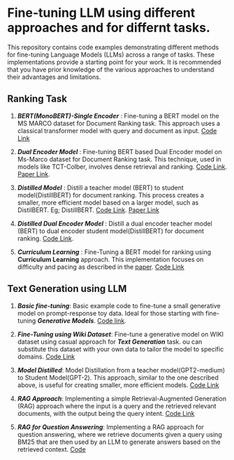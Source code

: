 # Fine-tuning LLM using different approaches and for differnt tasks.

This repository contains code examples demonstrating different methods for fine-tuning Language Models (LLMs) across a range of tasks. These implementations provide a starting point for your work. It is recommended that you have prior knowledge of the various approaches to understand their advantages and limitations.

## Ranking Task
1. ***BERT(MonoBERT)-Single Encoder*** :  Fine-tuning a BERT model on the MS MARCO dataset for Document Ranking task. This approach uses a classical transformer model with query and document as input. [Code Link](./models/bert_ranking.py)

2. ***Dual Encoder Model*** : Fine-tuning BERT based Dual Encoder model on Ms-Marco dataset for Document Ranking task. This technique, used in models like TCT-Colber, involves dense retrieval and ranking. [Code Link](dual_encoder_ranking.py). [Paper Link](https://arxiv.org/pdf/2010.11386).

3. ***Distilled Model*** : Distill a teacher model (BERT) to student model(DistillBERT) for document ranking. This process creates a smaller, more efficient model based on a larger model, such as DistilBERT. Eg; DistillBERT. [Code Link](./models/distill_ranker.py). [Paper Link](https://arxiv.org/pdf/1910.01108)

4. ***Distilled Dual Encoder Model*** : Distill a dual encoder teacher model (BERT) to dual encoder student model(DistillBERT) for document ranking. [Code Link](./models/distil_dual_ranker.py).

5. ***Curriculum Learning*** : Fine-Tuning a BERT model for ranking using **Curriculum Learning** approach. This implementation focuses on difficulty and pacing as described in the [paper](https://arxiv.org/pdf/1912.08555). [Code Link](./models/ranking_curriculum_learning.py)

## Text Generation using LLM
1. ***Basic fine-tuning***: Basic example code to fine-tune a small generative model on prompt-response toy data. Ideal for those starting with fine-tuning ***Generative Models***. [Code link](./models/genai_train_prompt_response.py). 

2. ***Fine-Tuning using Wiki Dataset***: Fine-tune a generative model on WIKI dataset using casual approach for ***Text Generation*** task. ou can substitute this dataset with your own data to tailor the model to specific domains. [Code Link](./models/genai_train_wiki.py)

3. ***Model Distilled***: Model Distillation from a teacher model(GPT2-medium) to Student Model(GPT-2). This approach, similar to the one described above, is useful for creating smaller, more efficient models. [Code Link](./models/genai_distill.py)

4. ***RAG Approach***:  Implementing a simple Retrieval-Augmented Generation (RAG) approach where the input is a query and the retrieved relevant documents, with the output being the query intent. [Code Link](./models/genai_opeanai_intent_gen.py)

5. ***RAG for Question Answering***: Implementing a RAG approach for question answering, where we retrieve documents given a query using BM25 that are then used by an LLM to generate answers based on the retrieved context. [Code](./models/rag_question_answer.py)
